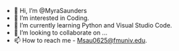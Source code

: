 - 👋 Hi, I’m @MyraSaunders
- 👀 I’m interested in Coding.
- 🌱 I’m currently learning Python and Visual Studio Code.
- 💞️ I’m looking to collaborate on ...
- 📫 How to reach me - Msau0625@fmuniv.edu.

<!---
MyraSaunders/MyraSaunders is a ✨ special ✨ repository because its `README.md` (this file) appears on your GitHub profile.
You can click the Preview link to take a look at your changes.
--->
